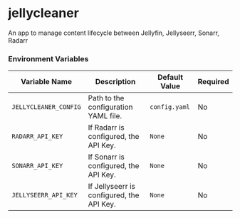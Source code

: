 # jellycleaner
An app to manage content lifecycle between Jellyfin, Jellyseerr, Sonarr, Radarr

### Environment Variables

| Variable Name         | Description                              | Default Value       | Required |
|-----------------------|------------------------------------------|---------------------|----------|
| `JELLYCLEANER_CONFIG` | Path to the configuration YAML file.     | `config.yaml`       | No       |
| `RADARR_API_KEY`      | If Radarr is configured, the API Key.    | `None`              | No       |
| `SONARR_API_KEY`      | If Sonarr is configured, the API Key.    | `None`              | No       |
| `JELLYSEERR_API_KEY`  | If Jellyseerr is configured, the API Key.| `None`              | No       |